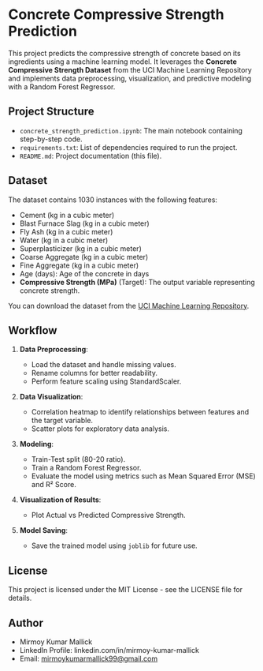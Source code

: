 # Concrete Compressive Strength Prediction

This project predicts the compressive strength of concrete based on its ingredients using a machine learning model. It leverages the **Concrete Compressive Strength Dataset** from the UCI Machine Learning Repository and implements data preprocessing, visualization, and predictive modeling with a Random Forest Regressor.

## Project Structure
- `concrete_strength_prediction.ipynb`: The main notebook containing step-by-step code.
- `requirements.txt`: List of dependencies required to run the project.
- `README.md`: Project documentation (this file).

## Dataset
The dataset contains 1030 instances with the following features:
- Cement (kg in a cubic meter)
- Blast Furnace Slag (kg in a cubic meter)
- Fly Ash (kg in a cubic meter)
- Water (kg in a cubic meter)
- Superplasticizer (kg in a cubic meter)
- Coarse Aggregate (kg in a cubic meter)
- Fine Aggregate (kg in a cubic meter)
- Age (days): Age of the concrete in days
- **Compressive Strength (MPa)** (Target): The output variable representing concrete strength.

You can download the dataset from the [UCI Machine Learning Repository](https://archive.ics.uci.edu/ml/datasets/Concrete+Compressive+Strength).

## Workflow
1. **Data Preprocessing**:
   - Load the dataset and handle missing values.
   - Rename columns for better readability.
   - Perform feature scaling using StandardScaler.

2. **Data Visualization**:
   - Correlation heatmap to identify relationships between features and the target variable.
   - Scatter plots for exploratory data analysis.

3. **Modeling**:
   - Train-Test split (80-20 ratio).
   - Train a Random Forest Regressor.
   - Evaluate the model using metrics such as Mean Squared Error (MSE) and R² Score.

4. **Visualization of Results**:
   - Plot Actual vs Predicted Compressive Strength.

5. **Model Saving**:
   - Save the trained model using `joblib` for future use.
## License
This project is licensed under the MIT License - see the LICENSE file for details.

## Author
- Mirmoy Kumar Mallick
- LinkedIn Profile: linkedin.com/in/mirmoy-kumar-mallick
- Email: mirmoykumarmallick99@gmail.com
